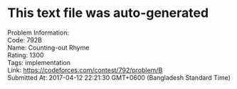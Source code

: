 # This text file was auto-generated  
  
Problem Information:  
Code: 792B  
Name: Counting-out Rhyme  
Rating: 1300  
Tags: implementation  
Link: https://codeforces.com/contest/792/problem/B  
Submitted At: 2017-04-12 22:21:30 GMT+0600 (Bangladesh Standard Time)  

